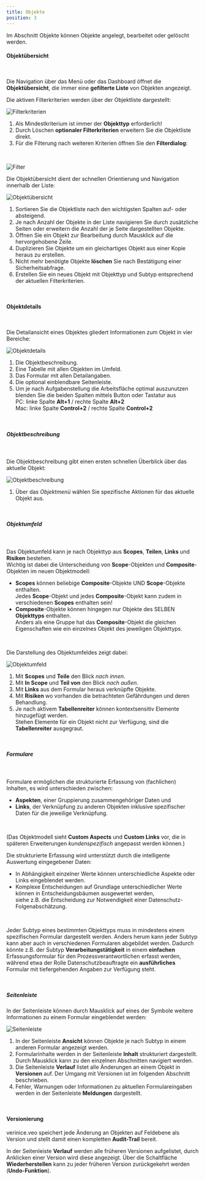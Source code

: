 ```yaml
---
title: Objekte
position: 3
---
```

Im Abschnitt Objekte können Objekte angelegt, bearbeitet oder gelöscht werden.

#### Objektübersicht

<br>

Die Navigation über das Menü oder das Dashboard öffnet die **Objektübersicht**, die immer eine **gefilterte Liste** von Objekten angezeigt.

Die aktiven Filterkriterien werden über der Objektliste dargestellt:

![Filterkriterien](media/veo_filter-chips.de.png)

1. Als Mindestkriterium ist immer der **Objekttyp** erforderlich!
1. Durch Löschen **optionaler Filterkriterien** erweitern Sie die Objektliste direkt.
1. Für die Filterung nach weiteren Kriterien öffnen Sie den **Filterdialog**:

<br>

![Filter](media/veo_filter.de.png)

Die Objektübersicht dient der schnellen Orientierung und Navigation innerhalb der Liste:

![Objektübersicht](media/veo_object-list.de.png)

1. Sortieren Sie die Objektliste nach den wichtigsten Spalten auf- oder absteigend.
1. Je nach Anzahl der Objekte in der Liste navigieren Sie durch zusätzliche Seiten oder erweitern die Anzahl der je Seite dargestellten Objekte.
1. Öffnen Sie ein Objekt zur Bearbeitung durch Mausklick auf die hervorgehobene Zeile.
1. Duplizieren Sie Objekte um ein gleichartiges Objekt aus einer Kopie heraus zu erstellen.
1. Nicht mehr benötigte Objekte **löschen** Sie nach Bestätigung einer Sicherheitsabfrage.
1. Erstellen Sie ein neues Objekt mit Objekttyp und Subtyp entsprechend der aktuellen Filterkriterien.

<br>

#### Objektdetails

<br>

Die Detailansicht eines Objektes gliedert Informationen zum Objekt in vier Bereiche:

![Objektdetails](media/veo_object-details.de.png)

1. Die Objektbeschreibung.
1. Eine Tabelle mit allen Objekten im Umfeld.
1. Das Formular mit allen Detailangaben.
1. Die optional einblendbare Seitenleiste.
1. Um je nach Aufgabenstellung die Arbeitsfläche optimal auszunutzen blenden Sie die beiden Spalten mittels Button oder Tastatur aus<br>PC: linke Spalte **Alt+1** / rechte Spalte **Alt+2**<br>Mac: linke Spalte **Control+2** / rechte Spalte **Control+2**

<br>

##### Objektbeschreibung

<br>

Die Objektbeschreibung gibt einen ersten schnellen Überblick über das aktuelle Objekt:

![Objektbeschreibung](media/veo_object-details_description.de.png)

1. Über das *Objektmenü* wählen Sie spezifische Aktionen für das aktuelle Objekt aus.

<br>

##### Objektumfeld

<br>

Das Objektumfeld kann je nach Objekttyp aus **Scopes**, **Teilen**, **Links** und **Risiken** bestehen.<br>
Wichtig ist dabei die Unterscheidung von **Scope**-Objekten und **Composite**-Objekten im neuen Objektmodell:<br>
* **Scopes** können beliebige **Composite**-Objekte UND **Scope**-Objekte enthalten.<br>Jedes **Scope**-Objekt und jedes **Composite**-Objekt kann zudem in verschiedenen **Scopes** enthalten sein!
* **Composite**-Objekte können hingegen nur Objekte des SELBEN **Objekttyps** enthalten.<br>Anders als eine Gruppe hat das **Composite**-Objekt die gleichen Eigenschaften wie ein einzelnes Objekt des jeweiligen Objekttyps.

<br>

Die Darstellung des Objektumfeldes zeigt dabei:

![Objektumfeld](media/veo_object-details_environment.de.png)

1. Mit **Scopes** und **Teile** den Blick *nach innen*.
1. Mit **In Scope** und **Teil von** den Blick *nach außen*.
1. Mit **Links** aus dem Formular heraus verknüpfte Objekte.
1. Mit **Risiken** wo vorhanden die betrachteten Gefährdungen und deren Behandlung.
1. Je nach aktivem **Tabellenreiter** können kontextsensitiv Elemente hinzugefügt werden.<br>Stehen Elemente für ein Objekt nicht zur Verfügung, sind die **Tabellenreiter** ausgegraut.

<br>

##### Formulare

<br>

Formulare ermöglichen die strukturierte Erfassung von (fachlichen) Inhalten, es wird unterschieden zwischen:

- **Aspekten**, einer Gruppierung zusammengehöriger Daten und
- **Links**, der Verknüpfung zu anderen Objekten inklusive spezifischer Daten für die jeweilige Verknüpfung.

<br>

(Das Objektmodell sieht **Custom Aspects** und **Custom Links** vor, die in späteren Erweiterungen *kundenspezifisch* angepasst werden können.)

Die strukturierte Erfassung wird unterstützt durch die intelligente Auswertung eingegebener Daten:

- In Abhängigkeit einzelner Werte können unterschiedliche Aspekte oder Links eingeblendet werden.
- Komplexe Entscheidungen auf Grundlage unterschiedlicher Werte können in Entscheidungsbäumen ausgewertet werden,<br>siehe z.B. die Entscheidung zur Notwendigkeit einer Datenschutz-Folgenabschätzung.

<br>

Jeder Subtyp eines bestimmten Objekttyps muss in mindestens einem spezifischen Formular dargestellt werden. Anders herum kann jeder Subtyp kann aber auch in verschiedenen Formularen abgebildet werden.
Dadurch könnte z.B. der Subtyp **Verarbeitungstätigkeit** in einem **einfachen** Erfassungsformular für den Prozessverantwortlichen erfasst werden, während etwa der Rolle Datenschutzbeauftragte ein **ausführliches** Formular mit tiefergehenden Angaben zur Verfügung steht.

<br>

##### Seitenleiste

In der Seitenleiste können durch Mausklick auf eines der Symbole weitere Informationen zu einem Formular eingeblendet werden:

![Seitenleiste](media/veo_object-details_sidebar.de.png)

1. In der Seitenleiste **Ansicht** können Objekte je nach Subtyp in einem anderen Formular angezeigt werden.
1. Formularinhalte werden in der Seitenleiste **Inhalt** strukturiert dargestellt. Durch Mausklick kann zu den einzelnen Abschnitten navigiert werden.
1. Die Seitenleiste **Verlauf** listet alle Änderungen an einem Objekt in **Versionen** auf. Der Umgang mit Versionen ist im folgenden Abschnitt beschrieben.
1. Fehler, Warnungen oder Informationen zu aktuellen Formulareingaben werden in der Seitenleiste **Meldungen** dargestellt.

<br>

#### Versionierung

verinice.veo speichert jede Änderung an Objekten auf Feldebene als Version und stellt damit einen kompletten **Audit-Trail** bereit.

In der Seitenleiste **Verlauf** werden alle früheren Versionen aufgelistet, durch Anklicken einer Version wird diese angezeigt. Über die Schaltfläche **Wiederherstellen** kann zu jeder früheren Version zurückgekehrt werden (**Undo-Funktion**).

<br>

